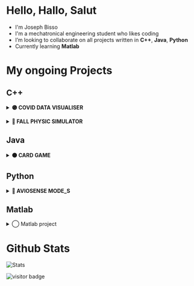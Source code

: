 # Hello, Hallo, Salut 
- I'm Joseph Bisso
- I'm a mechatronical engineering student who likes coding
- I’m looking to collaborate on all projects written in **C++**, **Java**, **Python**
- Currently learning **Matlab**

# My ongoing Projects 

## C++

<details><summary style=><strong>🟣 COVID DATA VISUALISER</strong></p> </summary><p>

### [StarLINK](https://github.com/JosephBisso/Starlink) 
[![GitHub release](https://img.shields.io/github/v/release/Josephbisso/Starlink.svg)](https://github.com/JosephBisso/Starlink/releases) 
![made-with-QtCreator](https://img.shields.io/badge/Made%20with-QtCreator-6cc644.svg)
  - A tool for visualizing Covid Data in Europa. 

  <details><summary>Little Backstory </summary><p>
    
  - This project was initially a project we did for the programming course at the University. We were asked to programm a little appilcation as a test to pass the class and we taught a Covid-Tracker would be a pretty nice thing to programm. It was our first project for all of us, and we learned a lot of things and gained a lot of programming experience. After we passed the class, I decided to continue working on the project myself. Small bugs still need to be fixed and the computing time is still a bit long. The data set used at the beginning has also been changed and the program still needs to be adapted and optimized to this new format.
</p></details>  

  - Read the complet manual [here](https://github.com/JosephBisso/Starlink/blob/master/manual%20instruction/Anleitung.pdf). This project was wirtten using **Qt Creator**. 
 
<div align="center">
  <img src="https://github.com/JosephBisso/Starlink/blob/master/manual%20instruction/Covisualizer%2019.08.2020%2015_31_03.png" width="600">
  <img src="https://github.com/JosephBisso/Starlink/blob/master/manual%20instruction/Germany_Graph_Infi.png" width="500">    
  <img src="https://github.com/JosephBisso/Starlink/blob/master/manual%20instruction/Germany_Diagram_GesamtTode.png" width="500">
</div>

</p></details>  

<details><summary> <strong>🔴 FALL PHYSIC SIMULATOR</strong> </summary><p>

### [StellarLINK](https://github.com/JosephBisso/Stellarlink) 
 
 [![GitHub release](https://img.shields.io/github/v/release/Josephbisso/Stellarlink.svg)](https://github.com/JosephBisso/Stellarlink/releases) 
![made-with-QtCreator](https://img.shields.io/badge/Made%20with-QtCreator-6cc644.svg)

- **StellarLink** is a 2D mini game / **Fall Physic Simulator** written in **Qt/QML**, **C++** and **JavaScript**.

- In the game, you control a little ball cruising on the moon and enjoying a nice view on the planet Earth. 
  
  Get a glimpse of the game's mechanics through the GIF below:

<p align="center">
  <img src="https://github.com/JosephBisso/Stellarlink/blob/main/.github/gif/Stellar_accelerating.gif">
</p> 
  
<p align="center">
  <img width="650" heigth="900" src="https://github.com/JosephBisso/Stellarlink/blob/main/.github/gif/Stellar_earth.gif ">
</p>  
  
  </p></details>
 
 

## Java

<details><summary><strong>🟠 CARD GAME </strong> </summary>
<p>
  
### [Card game](https://github.com/JosephBisso/Cardgame)
[![GitHub release](https://img.shields.io/github/v/release/Josephbisso/Cardgame.svg)](https://github.com/JosephBisso/Cardgame/releases)
![tested-with-JUnit](https://img.shields.io/badge/Tested%20with-JUnit-6e5494.svg)
- Cardgame is a implementation of a physical Card game. For now there is only one pre-programmed Game but with this programm you can play a large number of card games if you know the rule and want to create a new Game with existing rules. But more (popular) Games are definitling in the way. Stay tunned!

- Your opponents will be AIs. The last Player with remaining Card loose the Game. For now neither the number of Ais nor their Level can be changed, but I played a couple hundred games and sometimes I win and sometimes I loose. Either way I had a lot of fun

- This project is written and _tested automatically_ using **Gradle** and **JUnit**
  
#### GamePlay 
  
<div align="center">
  <img src="https://github.com/JosephBisso/Cardgame/blob/main/preview/StartScreen_newStyle.png" width="600">
  <img src="https://github.com/JosephBisso/Cardgame/blob/main/preview/GamePlayScreen_interaction%20with_AI.png" width="500">
  <img src="https://github.com/JosephBisso/Cardgame/blob/main/preview/GamePlayScreen_AIvsAivsAI.png" width="500">
</div>
  
</p>
</details>

## Python

<details><summary><strong>🔵 AVIOSENSE MODE_S</strong></summary> 
<p>

### [Aviosense MODE-S](https://github.com/JosephBisso/aviosense_mode_s) 
[![GitHub release](https://img.shields.io/github/v/release/Josephbisso/aviosense_mode_s.svg)](https://github.com/JosephBisso/aviosense_mode_s/releases) 
- **Aviosense MODE-S** is a **Data analaysis** app written in **python**, **Qt/QML** and **JavaScript**.

- Aviosense MODE_S aims to make statements on turbulence using available data from MODE-S receiversn thanks a automated procedure for data transfer and calculation of the given approach while increasing the temporal and spatial scale of the data set used for the calculation 
 

<div align="center">
  <img src="https://github.com/JosephBisso/aviosense_mode_s/blob/develop/.github/readme/map%20view.png"  width="600">
  <img src="https://github.com/JosephBisso/aviosense_mode_s/blob/develop/.github/readme/raw%20view.png" width="500">
  <img src="https://github.com/JosephBisso/aviosense_mode_s/blob/develop/.github/readme/kde%20view.png" width="500">
</div>
 
 
</p>
</details>

## Matlab

<details><summary>◯ Matlab project</summary> 
<p>
    
### coming soon...
  
</p>
</details>
  
# Github Stats

![Stats](https://github-readme-stats.vercel.app/api?username=JosephBisso&&show_icons=true&title_color=ffffff&icon_color=bb2acf&text_color=daf7dc&bg_color=151515)

![visitor badge](https://visitor-badge.glitch.me/badge?page_id=Josephbisso.visitor-badge)
<!---
JosephBisso/JosephBisso is a ✨ special ✨ repository because its `README.md` (this file) appears on your GitHub profile.
You can click the Preview link to take a look at your changes.
--->

